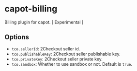 # capot-billing

Billing plugin for capot. [ Experimental ]

## Options

* `tco.sellerId`: 2Checkout seller id.
* `tco.publishableKey`: 2Checkout seller publishable key.
* `tco.privateKey`: 2Checkout seller private key.
* `tco.sandbox`: Whether to use sandbox or not. Default is `true`.

